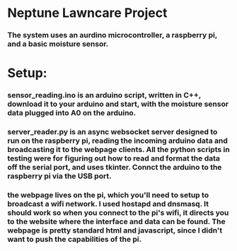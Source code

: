 # Neptune Lawncare Project

### The system uses an aurdino microcontroller, a raspberry pi, and a basic moisture sensor.

# Setup: 

### sensor_reading.ino is an arduino script, written in C++, download it to your arduino and start, with the moisture sensor data plugged into A0 on the arduino.

### server_reader.py is an async websocket server designed to run on the raspberry pi, reading the incoming arduino data and broadcasting it to the webpage clients. All the python scripts in testing were for figuring out how to read and format the data off the serial port, and uses tkinter. Connct the arduino to the raspberry pi via the USB port.

### the webpage lives on the pi, which you'll need to setup to broadcast a wifi network. I used hostapd and dnsmasq. It should work so when you connect to the pi's wifi, it directs you to the website where the interface and data can be found. The webpage is pretty standard html and javascript, since I didn't want to push the capabilities of the pi.
